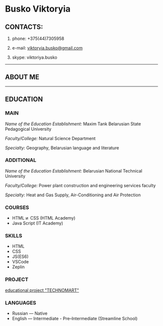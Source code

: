 

# Busko Viktoryia

## CONTACTS: 
1. phone: +375(44)7305958

2. e-mail: viktoryia.busko@gmail.com

3. skype: viktoriya.busko

---
## ABOUT ME


---
## EDUCATION 

### MAIN 
_Name of the Education Establishment:_ Maxim Tank Belarusian State Pedagogical University

_Faculty/College:_ Natural Science Department

_Specialty:_ Geography, Belarusian language and literature

### ADDITIONAL 
_Name of the Education Establishment:_ Belarusian National Technical University 

_Faculty/College:_ Power plant construction and engineering services faculty

_Specialty:_ Heat and Gas Supply, Air-Conditioning and Air Protection

### COURSES
* HTML и CSS (HTML Academy)
* Java Script (IT Academy)

### SKILLS
* HTML
* CSS
* JS(ES6)
* VSCode
* Zeplin

### PROJECT
[educational project "TECHNOMART"](https://github.com/BuskoViktoryia/963659-technomart-24)

### LANGUAGES 
* Russian — Native 
* English — Intermediate - Pre–Intermediate (Streamline School)









